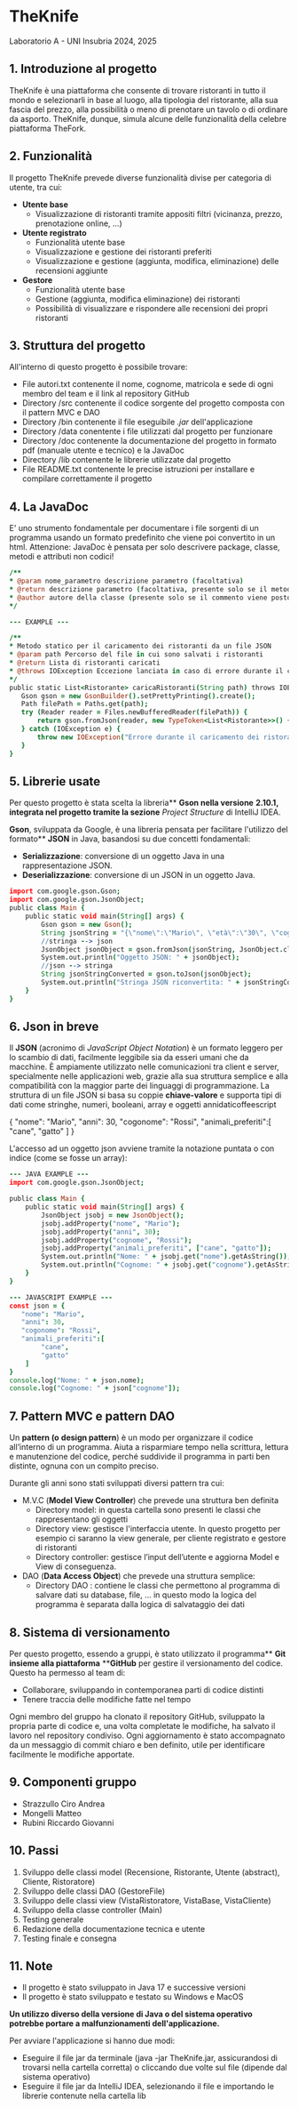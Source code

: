 # **TheKnife**

Laboratorio A - UNI Insubria 2024, 2025

## 1. Introduzione al progetto

TheKnife è una piattaforma che consente di trovare ristoranti in tutto il mondo e selezionarli in base al luogo, alla tipologia del ristorante, alla sua fascia del prezzo, alla possibilità o meno di prenotare un tavolo o di ordinare da asporto. TheKnife, dunque, simula alcune delle funzionalità della celebre piattaforma TheFork.

## 2. Funzionalità

Il progetto TheKnife prevede diverse funzionalità divise per categoria di utente, tra cui:

* **Utente base**
  * Visualizzazione di ristoranti tramite appositi filtri (vicinanza, prezzo, prenotazione online, ...)
* **Utente registrato**
  * Funzionalità utente base
  * Visualizzazione e gestione dei ristoranti preferiti
  * Visualizzazione e gestione (aggiunta, modifica, eliminazione) delle recensioni aggiunte
* **Gestore**
  * Funzionalità utente base
  * Gestione (aggiunta, modifica eliminazione) dei ristoranti
  * Possibilità di visualizzare e rispondere alle recensioni dei propri ristoranti

## 3. Struttura del progetto

All'interno di questo progetto è possibile trovare:

* File autori.txt contenente il nome, cognome, matricola e sede di ogni membro del team e il link al repository GitHub
* Directory /src contenente il codice sorgente del progetto composta con il pattern MVC e DAO
* Directory /bin contenente il file eseguibile *.jar* dell'applicazione
* Directory /data conentente i file utilizzati dal progetto per funzionare
* Directory /doc contenente la documentazione del progetto in formato pdf (manuale utente e tecnico) e la JavaDoc
* Directory /lib contenente le librerie utilizzate dal progetto
* File README.txt contenente le precise istruzioni per installare e compilare correttamente il progetto

## 4. La JavaDoc

E' uno strumento fondamentale per documentare i file sorgenti di un programma usando un formato predefinito che viene poi convertito in un html. Attenzione: JavaDoc è pensata per solo descrivere package, classe, metodi e attributi non codici!

```coffeescript
/**
* @param nome_parametro descrizione parametro (facoltativa)
* @return descrizione parametro (facoltativa, presente solo se il metodo non è void)
* @author autore della classe (presente solo se il commento viene posto alla classe)
*/

--- EXAMPLE --- 

/**
* Metodo statico per il caricamento dei ristoranti da un file JSON
* @param path Percorso del file in cui sono salvati i ristoranti
* @return Lista di ristoranti caricati
* @throws IOException Eccezione lanciata in caso di errore durante il caricamento
*/
public static List<Ristorante> caricaRistoranti(String path) throws IOException {
   Gson gson = new GsonBuilder().setPrettyPrinting().create();
   Path filePath = Paths.get(path);
   try (Reader reader = Files.newBufferedReader(filePath)) {
       return gson.fromJson(reader, new TypeToken<List<Ristorante>>() {}.getType());
   } catch (IOException e) {
       throw new IOException("Errore durante il caricamento dei ristoranti: " + e.getMessage(), e);
   }
}
```

## 5. Librerie usate

Per questo progetto è stata scelta la libreria** ****Gson** nella versione** ****2.10.1**, integrata nel progetto tramite la sezione** *Project Structure* di IntelliJ IDEA.

**Gson**, sviluppata da Google, è una libreria pensata per facilitare l'utilizzo del formato** **JSON** in Java, basandosi su due concetti fondamentali:

* **Serializzazione**: conversione di un oggetto Java in una rappresentazione JSON.
* **Deserializzazione**: conversione di un JSON in un oggetto Java.

```coffeescript
import com.google.gson.Gson;
import com.google.gson.JsonObject;
public class Main {
    public static void main(String[] args) {
        Gson gson = new Gson();
        String jsonString = "{\"nome\":\"Mario\", \"età\":\"30\", \"cognome\":\"Rossi\"}";
        //stringa --> json
        JsonObject jsonObject = gson.fromJson(jsonString, JsonObject.class);
        System.out.println("Oggetto JSON: " + jsonObject);
        //json --> stringa
        String jsonStringConverted = gson.toJson(jsonObject);
        System.out.println("Stringa JSON riconvertita: " + jsonStringConverted);
    }
}

```

## 6. Json in breve

Il **JSON** (acronimo di *JavaScript Object Notation*) è un formato leggero per lo scambio di dati, facilmente leggibile sia da esseri umani che da macchine. È ampiamente utilizzato nelle comunicazioni tra client e server, specialmente nelle applicazioni web, grazie alla sua struttura semplice e alla compatibilità con la maggior parte dei linguaggi di programmazione. La struttura di un file JSON si basa su coppie **chiave-valore** e supporta tipi di dati come stringhe, numeri, booleani, array e oggetti annidaticoffeescript

{
"nome": "Mario",
"anni": 30,
"cogonome": "Rossi",
"animali_preferiti":[
"cane",
"gatto"
]
}

L'accesso ad un oggetto json avviene tramite la notazione puntata o con indice (come se fosse un array):

```coffeescript
--- JAVA EXAMPLE ---
import com.google.gson.JsonObject;

public class Main {
    public static void main(String[] args) {
        JsonObject jsobj = new JsonObject();
        jsobj.addProperty("nome", "Mario");
        jsobj.addProperty("anni", 30);
        jsobj.addProperty("cognome", "Rossi");
        jsobj.addProperty("animali_preferiti", ["cane", "gatto"]);
        System.out.println("Nome: " + jsobj.get("nome").getAsString());
        System.out.println("Cognome: " + jsobj.get("cognome").getAsString());
    }
}

--- JAVASCRIPT EXAMPLE --- 
const json = {
   "nome": "Mario",
   "anni": 30,
   "cogonome": "Rossi",
   "animali_preferiti":[
        "cane",
        "gatto"
    ]
}
console.log("Nome: " + json.nome);
console.log("Cognome: " + json["cognome"]);
```

## 7. Pattern MVC e pattern DAO

Un ****pattern** (o** **design pattern**) è un modo per organizzare il codice all’interno di un programma. Aiuta a risparmiare tempo nella scrittura, lettura e manutenzione del codice, perché suddivide il programma in parti ben distinte, ognuna con un compito preciso.

Durante gli anni sono stati sviluppati diversi pattern tra cui:

* M.V.C (**Model View Controller**) che prevede una struttura ben definita
  * Directory model: in questa cartella sono presenti le classi che rappresentano gli oggetti
  * Directory view: gestisce l'interfaccia utente. In questo progetto per esempio ci saranno la view generale, per cliente registrato e gestore di ristoranti
  * Directory controller: gestisce l’input dell’utente e aggiorna Model e View di conseguenza.
* DAO (**Data Access Object**) che prevede una struttura semplice:
  * Directory DAO : contiene le classi che permettono al programma di salvare dati su database, file, ... in questo modo la logica del programma è separata dalla logica di salvataggio dei dati

## 8. Sistema di versionamento

Per questo progetto, essendo a gruppi, è stato utilizzato il programma** ****Git** insieme alla piattaforma** ****GitHub** per gestire il versionamento del codice. Questo ha permesso al team di:

* Collaborare, sviluppando in contemporanea parti di codice distinti
* Tenere traccia delle modifiche fatte nel tempo

Ogni membro del gruppo ha clonato il repository GitHub, sviluppato la propria parte di codice e, una volta completate le modifiche, ha salvato il lavoro nel repository condiviso. Ogni aggiornamento è stato accompagnato da un messaggio di commit chiaro e ben definito, utile per identificare facilmente le modifiche apportate.

## 9. Componenti gruppo

* Strazzullo Ciro Andrea
* Mongelli Matteo
* Rubini Riccardo Giovanni

## 10. Passi

1. Sviluppo delle classi model (Recensione, Ristorante, Utente (abstract), Cliente, Ristoratore)
2. Sviluppo delle classi DAO (GestoreFile)
3. Sviluppo delle classi view (VistaRistoratore, VistaBase, VistaCliente)
4. Sviluppo della classe controller (Main)
5. Testing generale
6. Redazione della documentazione tecnica e utente
7. Testing finale e consegna

## 11. Note
* Il progetto è stato sviluppato in Java 17 e successive versioni
* Il progetto è stato sviluppato e testato su Windows e MacOS

**Un utilizzo diverso della versione di Java o del sistema operativo potrebbe portare a malfunzionamenti dell'applicazione.**

Per avviare l'applicazione si hanno due modi:
* Eseguire il file jar da terminale (java -jar TheKnife.jar, assicurandosi di trovarsi nella cartella corretta) o cliccando due volte sul file (dipende dal sistema operativo)
* Eseguire il file jar da IntelliJ IDEA, selezionando il file e importando le librerie contenute nella cartella lib